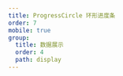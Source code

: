```yaml
---
title: ProgressCircle 环形进度条
order: 7
mobile: true
group:
  title: 数据展示
  order: 4
  path: display
---
```


<code src="../demo/ProgressCircle.tsx"></code>
<API src="../src/ProgressCircle.tsx"></API>
